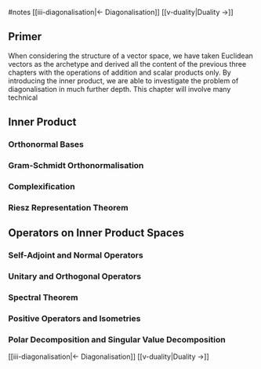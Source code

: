 #notes
[[iii-diagonalisation|<- Diagonalisation]]    [[v-duality|Duality ->]]
## Primer
When considering the structure of a vector space, we have taken Euclidean vectors as the archetype and derived all the content of the previous three chapters with the operations of addition and scalar products only. 
By introducing the inner product, we are able to investigate the problem of diagonalisation in much further depth. This chapter will involve many technical 

## Inner Product

### **Orthonormal Bases**

### **Gram-Schmidt Orthonormalisation**

### **Complexification**

### **Riesz Representation Theorem**

## **Operators on Inner Product Spaces**
### **Self-Adjoint and Normal Operators**

### **Unitary and Orthogonal Operators**

### **Spectral Theorem**

### **Positive Operators and Isometries**

### **Polar Decomposition and Singular Value Decomposition**

[[iii-diagonalisation|<- Diagonalisation]]    [[v-duality|Duality ->]]